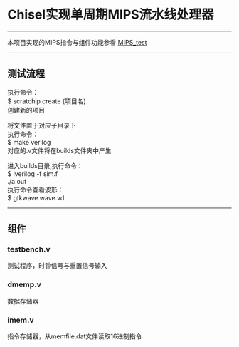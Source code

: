# Chisel实现单周期MIPS流水线处理器
---
本项目实现的MIPS指令与组件功能参看 [MIPS_test](https://github.com/leihksk/MIPS_test)


---
## 测试流程
 执行命令：   
	$ scratchip create (项目名)   
 创建新的项目   
 
 将文件置于对应子目录下   
 执行命令：   
	$ make verilog   
 对应的.v文件将在builds文件夹中产生   
 
 进入builds目录,执行命令：   
	$ iverilog -f sim.f   
	./a.out   
 执行命令查看波形：   
	$ gtkwave wave.vd

---
## 组件

### testbench.v
测试程序，时钟信号与重置信号输入

### dmemp.v
数据存储器

### imem.v
指令存储器，从memfile.dat文件读取16进制指令